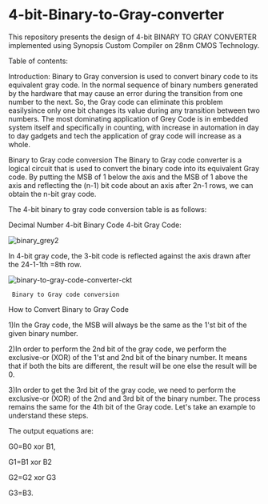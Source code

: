 # 4-bit-Binary-to-Gray-converter
This repository presents the design of 4-bit BINARY TO GRAY CONVERTER implemented using Synopsis Custom Compiler on 28nm CMOS Technology.

Table of contents:


Introduction: Binary to Gray conversion is used to convert binary code to its equivalent gray code. In the normal sequence of binary numbers generated by the hardware that may cause an error during the transition from one number to the next. So, the Gray code can eliminate this problem easilysince only one bit changes its value during any transition
between two numbers. The most dominating application of Grey Code is in embedded system itself and specifically in counting, with increase in automation in day to day gadgets
and tech the application of gray code will increase as a whole.


Binary to Gray code conversion
The Binary to Gray code converter is a logical circuit that is used to convert the binary code into its equivalent Gray code. By putting the MSB of 1 below the axis and the MSB of 1 above the axis and reflecting the (n-1) bit code about an axis after 2n-1 rows, we can obtain the n-bit gray code.

The 4-bit binary to gray code conversion table is as follows:

Decimal Number	4-bit Binary Code	4-bit Gray Code:

![binary_grey2](https://user-images.githubusercontent.com/100235259/155311681-38be9f41-85b3-4843-af50-96da6f6f1473.jpg)



In 4-bit gray code, the 3-bit code is reflected against the axis drawn after the 24-1-1th =8th row.

![binary-to-gray-code-converter-ckt](https://user-images.githubusercontent.com/100235259/155311927-7f023274-42e0-43ac-98ad-895c4b28f373.png)

     Binary to Gray code conversion

How to Convert Binary to Gray Code


1)In the Gray code, the MSB will always be the same as the 1'st bit of the given binary number.


2)In order to perform the 2nd bit of the gray code, we perform the exclusive-or (XOR) of the 1'st and 2nd bit of the binary number. It means that if both the bits are different, the result will be one else the result will be 0.


3)In order to get the 3rd bit of the gray code, we need to perform the exclusive-or (XOR) of the 2nd and 3rd bit of the binary number. The process remains the same for the 4th bit of the Gray code. Let's take an example to understand these steps.

The output equations are:

G0=B0 xor B1,


G1=B1 xor B2

G2=G2 xor G3

G3=B3.
